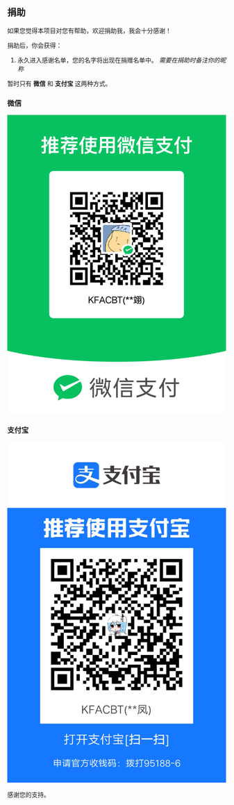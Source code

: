## 捐助

如果您觉得本项目对您有帮助，欢迎捐助我，我会十分感谢！

捐助后，你会获得：

1. 永久进入感谢名单，您的名字将出现在捐赠名单中。
   *需要在捐助时备注你的昵称*

暂时只有 **微信** 和 **支付宝** 这两种方式。

### 微信

![微信 二维码](./images/Donate/WeChat.png "微信 二维码")

### 支付宝

![支付宝 二维码](./images/Donate/Alipay.jpg "支付宝 二维码")

感谢您的支持。
